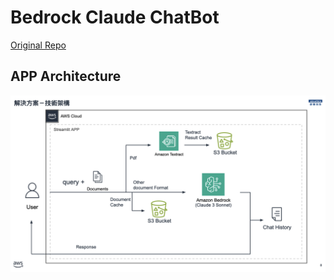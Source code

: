 # Bedrock Claude ChatBot
[Original Repo](https://github.com/aws-samples/bedrock-claude-chatbot)

## APP Architecture
<img src="AWS_Architecture.png" width="800"/>
